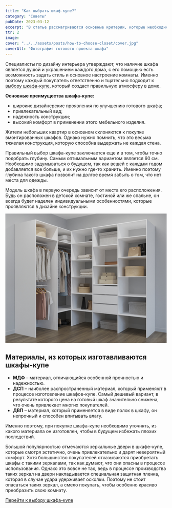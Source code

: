 ```yaml
---
title: "Как выбрать шкаф-купе?"
category: "Советы"
pubDate: 2023-03-12
excerpt: "В статье рассматриваются основные критерии, которые необходимо учитывать при выборе этого функционального предмета мебели."
ttr: 2
image:
cover: "../../assets/posts/how-to-choose-closet/cover.jpg"
coverAlt: "Фотография готового проекта шкафа"
---
```


Специалисты по дизайну интерьера утверждают, что наличие шкафа является душой и украшением каждого дома, с его помощью есть возможность задать стиль и основное настроение комнаты. Именно поэтому каждый покупатель ответственно и тщательно подходит к [выбору шкафа-купе](/catalog), который создаст правильную атмосферу в доме.

**Основные преимущества шкафа-купе:**

- широкие дизайнерские проявления по улучшению готового шкафа;
- привлекательный вид;
- надежность конструкции;
- высокий комфорт в применении этого мебельного изделия.

Жители небольших квартир в основном склоняются к покупке вмонтированных шкафов. Однако нужно помнить, что это весьма тяжелая конструкция, которую способна выдержать не каждая стена.

Правильный выбор шкафа-купе заключается еще и в том, чтобы точно подобрать глубину. Самым оптимальным вариантом является 60 см. Необходимо задумываться о будущем, так как вещей с каждым годом добавляется все больше, и их нужно где-то хранить. Именно поэтому глубина такого шкафа позволит на долгое время забыть о том, что нет места для одежды.

Модель шкафа в первую очередь зависит от места его расположения. Будь он расположен в детской комнате, гостиной или же спальне, он всегда будет наделен индивидуальными особенностями, которые проявляются в дизайне конструкции.

![Иллюстрация к проекту](../../assets/posts/how-to-choose-closet/closet.jpg)

## Материалы, из которых изготавливаются шкафы-купе

- **МДФ** – материал, отличающийся особенной прочностью и надежностью.
- **ДСП** – наиболее распространенный материал, который применяют в процессе изготовление шкафов-купе. Самый дешевый вариант, в результате которого цена на готовый шкаф значительно снижена, что очень привлекает многих покупателей.
- **ДВП** – материал, который применяется в виде полок в шкафу, он непрочный и способен впитывать влагу.

Именно поэтому, при покупке шкафа-купе необходимо уточнять, из какого материала он изготовлен, чтобы в будущем избежать плохих последствий.

Большой популярностью отмечаются зеркальные двери в шкафе-купе, которые смотря эстетично, очень привлекательно и дарят невероятный комфорт. Хотя большинство покупателей отказываются приобретать шкафы с такими зеркалами, так как думают, что они опасны в процессе использования. Однако это вовсе не так, ведь в процессе производства таких зеркал на двери накладывается специальная защитная пленка, которая в случае удара удерживает осколки. Поэтому не стоит опасаться таких зеркал, а смело покупать, чтобы особенно красиво преобразить свою комнату.

[Перейти к выбору шкафа-купе](/catalog)
